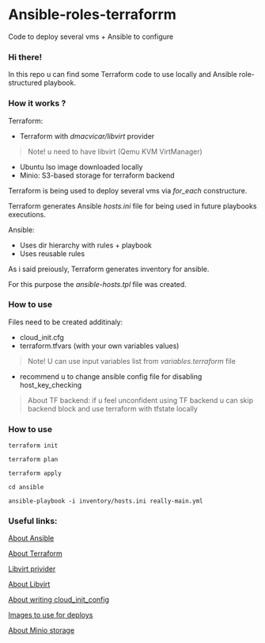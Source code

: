 # Ansible-roles-terraforrm
Code to deploy several vms + Ansible to configure

### Hi there! ###
In this repo u can find some Terraform code to use locally and Ansible role-structured playbook.

### How it works ? ###

Terraform:
  - Terraform with _dmacvicar/libvirt_ provider
  > Note! u need to have libvirt (Qemu KVM VirtManager)
  - Ubuntu Iso image downloaded locally
  - Minio: S3-based storage for terraform backend
  
Terraform is being used to deploy several vms via _for_each_ constructure.

Terraform generates Ansible _hosts.ini_ file for being used in future playbooks executions.

Ansible:
  - Uses dir hierarchy with rules + playbook
  - Uses reusable rules
  
As i said preiously, Terraform generates inventory for ansible.

For this purpose the _ansible-hosts.tpl_ file was created.

### How to use ###
Files need to be created additinaly:
  - cloud_init.cfg
  - terraform.tfvars (with your own variables values)
  > Note! U can use input variables list from _variables.terraform_ file
  - recommend u to change ansible config file for disabling host_key_checking
  
>About TF backend: if u feel unconfident using TF backend u can skip backend block and use terraform with tfstate locally

### How to use ###

```
terraform init
```
```
terraform plan
```
```
terraform apply
```
```
cd ansible
```
```
ansible-playbook -i inventory/hosts.ini really-main.yml
```


### Useful links: ###
[About Ansible](https://docs.ansible.com/ansible_community.html)

[About Terraform](https://developer.hashicorp.com/terraform/docs)

[Libvirt privider](https://registry.terraform.io/providers/dmacvicar/libvirt/latest/docs)

[About Libvirt](https://ubuntu.com/server/docs/virtualization-libvirt)

[About writing cloud_init_config](https://cloudinit.readthedocs.io/en/latest/topics/examples.html)

[Images to use for deploys](https://cloud-images.ubuntu.com/)

[About Minio storage](https://min.io/docs/minio/container/index.html) 





  
  
